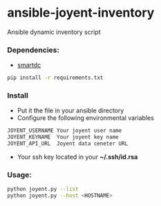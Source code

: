 ansible-joyent-inventory
========================

Ansible dynamic inventory script

### Dependencies: 

* [smartdc](https://pypi.python.org/pypi/smartdc)

```sh
pip install -r requirements.txt
```

### Install
- Put it the file in your ansible directory 
- Configure the following environmental variables 

```sh
JOYENT_USERNAME	Your joyent user name
JOYENT_KEYNAME	Your joyent key name
JOYENT_API_URL	Joyent data ceneter URL  
```
- Your ssh key located in your **~/.ssh/id.rsa**
### Usage:

```sh
python joyent.py --list
python joyent.py --host <HOSTNAME>
```

